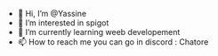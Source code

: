 - 👋 Hi, I’m @Yassine
- 👀 I’m interested in spigot
- 🌱 I’m currently learning weeb developement
- 📫 How to reach me you can go in discord : Chatore 

<!---
Chatore/Chatore is a ✨ special ✨ repository because its `README.md` (this file) appears on your GitHub profile.
You can click the Preview link to take a look at your changes.
--->
